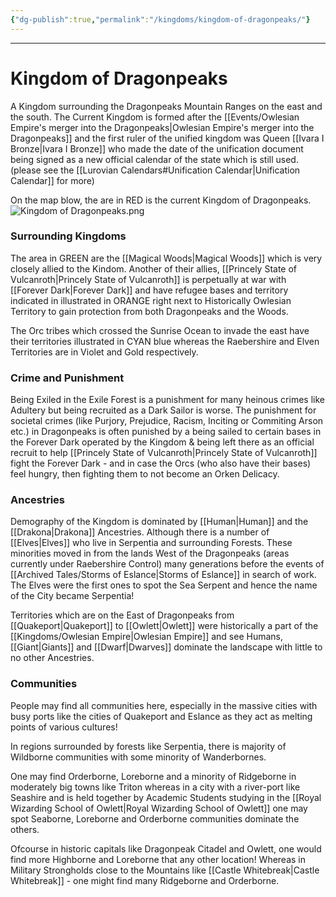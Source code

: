 ```yaml
---
{"dg-publish":true,"permalink":"/kingdoms/kingdom-of-dragonpeaks/"}
---
```



---
# Kingdom of Dragonpeaks
A Kingdom surrounding the Dragonpeaks Mountain Ranges on the east and the south.
The Current Kingdom is formed after the [[Events/Owlesian Empire's merger into the Dragonpeaks\|Owlesian Empire's merger into the Dragonpeaks]] and the first ruler of the unified kingdom was Queen [[Ivara I Bronze\|Ivara I Bronze]] who made the date of the unification document being signed as a new official calendar of the state which is still used. (please see the  [[Lurovian Calendars#Unification Calendar\|Unification Calendar]] for more)

On the map blow, the are in RED is the current Kingdom of Dragonpeaks.
![Kingdom of Dragonpeaks.png](/img/user/Images/Kingdom%20of%20Dragonpeaks.png)

### Surrounding Kingdoms
The area in GREEN are the [[Magical Woods\|Magical Woods]] which is very closely allied to the Kindom.
Another of their allies, [[Princely State of Vulcanroth\|Princely State of Vulcanroth]] is perpetually at war with [[Forever Dark\|Forever Dark]] and have refugee bases and territory indicated in illustrated in ORANGE right next to Historically Owlesian Territory to gain protection from both Dragonpeaks and the Woods.

The Orc tribes which crossed the Sunrise Ocean to invade the east have their territories illustrated in CYAN blue whereas the Raebershire and Elven Territories are in Violet and Gold respectively.

### Crime and Punishment
Being Exiled in the Exile Forest is a punishment for many heinous crimes like Adultery but being recruited as a Dark Sailor is worse. The punishment for societal crimes (like Purjory, Prejudice, Racism, Inciting or Commiting Arson etc.) in Dragonpeaks is often punished by a being sailed to certain bases in the Forever Dark operated by the Kingdom & being left there as an official recruit to help [[Princely State of Vulcanroth\|Princely State of Vulcanroth]] fight the Forever Dark - and in case the Orcs (who also have their bases) feel hungry, then fighting them to not become an Orken Delicacy.

### Ancestries
Demography of the Kingdom is dominated by [[Human\|Human]] and the [[Drakona\|Drakona]] Ancestries.
Although there is a number of [[Elves\|Elves]] who live in Serpentia and surrounding Forests. These minorities moved in from the lands West of the Dragonpeaks (areas currently under Raebershire Control) many generations before the events of [[Archived Tales/Storms of Eslance\|Storms of Eslance]] in search of work. The Elves were the first ones to spot the Sea Serpent and hence the name of the City became Serpentia!

Territories which are on the East of Dragonpeaks from [[Quakeport\|Quakeport]] to [[Owlett\|Owlett]] were historically a part of the [[Kingdoms/Owlesian Empire\|Owlesian Empire]] and see Humans, [[Giant\|Giants]] and [[Dwarf\|Dwarves]] dominate the landscape with little to no other Ancestries.

### Communities
People may find all communities here, especially in the massive cities with busy ports like the cities of Quakeport and Eslance as they act as melting points of various cultures!

In regions surrounded by forests like Serpentia, there is majority of Wildborne communities with some minority of Wanderbornes.

One may find Orderborne, Loreborne and a minority of Ridgeborne in moderately big towns like Triton whereas in a city with a river-port like Seashire and is held together by Academic Students studying in the [[Royal Wizarding School of Owlett\|Royal Wizarding School of Owlett]] one may spot Seaborne, Loreborne and Orderborne communities dominate the others.

Ofcourse in historic capitals like Dragonpeak Citadel and Owlett, one would find more Highborne and Loreborne that any other location! Whereas in Military Strongholds close to the Mountains like [[Castle Whitebreak\|Castle Whitebreak]] - one might find many Ridgeborne and Orderborne.